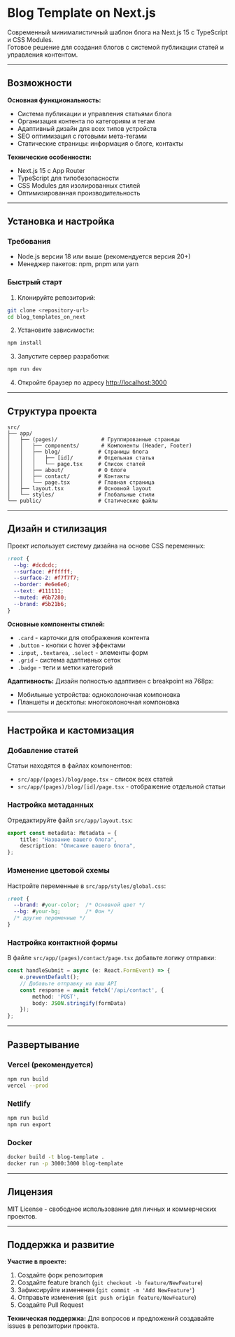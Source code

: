 # Blog Template on Next.js

Современный минималистичный шаблон блога на Next.js 15 с TypeScript и CSS Modules.  
Готовое решение для создания блогов с системой публикации статей и управления контентом.

---

## Возможности

**Основная функциональность:**
- Система публикации и управления статьями блога
- Организация контента по категориям и тегам
- Адаптивный дизайн для всех типов устройств
- SEO оптимизация с готовыми мета-тегами
- Статические страницы: информация о блоге, контакты

**Технические особенности:**
- Next.js 15 с App Router
- TypeScript для типобезопасности
- CSS Modules для изолированных стилей
- Оптимизированная производительность

---

## Установка и настройка

### Требования

- Node.js версии 18 или выше (рекомендуется версия 20+)
- Менеджер пакетов: npm, pnpm или yarn

### Быстрый старт

1. Клонируйте репозиторий:
```bash
git clone <repository-url>
cd blog_templates_on_next
```

2. Установите зависимости:
```bash
npm install
```

3. Запустите сервер разработки:
```bash
npm run dev
```

4. Откройте браузер по адресу [http://localhost:3000](http://localhost:3000)

---

## Структура проекта

```
src/
├── app/
│   ├── (pages)/              # Группированные страницы
│   │   ├── components/       # Компоненты (Header, Footer)
│   │   ├── blog/            # Страницы блога
│   │   │   ├── [id]/        # Отдельная статья
│   │   │   └── page.tsx     # Список статей
│   │   ├── about/           # О блоге
│   │   ├── contact/         # Контакты
│   │   └── page.tsx         # Главная страница
│   ├── layout.tsx           # Основной layout
│   └── styles/              # Глобальные стили
└── public/                  # Статические файлы
```

---

## Дизайн и стилизация

Проект использует систему дизайна на основе CSS переменных:

```css
:root {
  --bg: #dcdcdc;
  --surface: #ffffff;
  --surface-2: #f7f7f7;
  --border: #e6e6e6;
  --text: #111111;
  --muted: #6b7280;
  --brand: #5b21b6;
}
```

**Основные компоненты стилей:**
- `.card` - карточки для отображения контента
- `.button` - кнопки с hover эффектами
- `.input`, `.textarea`, `.select` - элементы форм
- `.grid` - система адаптивных сеток
- `.badge` - теги и метки категорий

**Адаптивность:**
Дизайн полностью адаптивен с breakpoint на 768px:
- Мобильные устройства: одноколоночная компоновка
- Планшеты и десктопы: многоколоночная компоновка

---

## Настройка и кастомизация

### Добавление статей

Статьи находятся в файлах компонентов:
- `src/app/(pages)/blog/page.tsx` - список всех статей
- `src/app/(pages)/blog/[id]/page.tsx` - отображение отдельной статьи

### Настройка метаданных

Отредактируйте файл `src/app/layout.tsx`:

```typescript
export const metadata: Metadata = {
    title: "Название вашего блога",
    description: "Описание вашего блога",
};
```

### Изменение цветовой схемы

Настройте переменные в `src/app/styles/global.css`:

```css
:root {
  --brand: #your-color;  /* Основной цвет */
  --bg: #your-bg;        /* Фон */
  /* другие переменные */
}
```

### Настройка контактной формы

В файле `src/app/(pages)/contact/page.tsx` добавьте логику отправки:

```typescript
const handleSubmit = async (e: React.FormEvent) => {
    e.preventDefault();
    // Добавьте отправку на ваш API
    const response = await fetch('/api/contact', {
        method: 'POST',
        body: JSON.stringify(formData)
    });
};
```

---

## Развертывание

### Vercel (рекомендуется)
```bash
npm run build
vercel --prod
```

### Netlify
```bash
npm run build
npm run export
```

### Docker
```bash
docker build -t blog-template .
docker run -p 3000:3000 blog-template
```

---

## Лицензия

MIT License - свободное использование для личных и коммерческих проектов.

---

## Поддержка и развитие

**Участие в проекте:**
1. Создайте форк репозитория
2. Создайте feature branch (`git checkout -b feature/NewFeature`)
3. Зафиксируйте изменения (`git commit -m 'Add NewFeature'`)
4. Отправьте изменения (`git push origin feature/NewFeature`)
5. Создайте Pull Request

**Техническая поддержка:**
Для вопросов и предложений создавайте issues в репозитории проекта.

